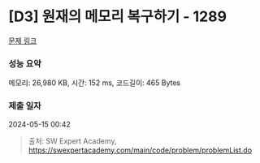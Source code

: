 # [D3] 원재의 메모리 복구하기 - 1289 

[문제 링크](https://swexpertacademy.com/main/code/problem/problemDetail.do?contestProbId=AV19AcoKI9sCFAZN) 

### 성능 요약

메모리: 26,980 KB, 시간: 152 ms, 코드길이: 465 Bytes

### 제출 일자

2024-05-15 00:42



> 출처: SW Expert Academy, https://swexpertacademy.com/main/code/problem/problemList.do